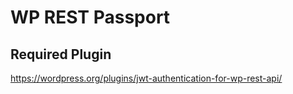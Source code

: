 # WP REST Passport


## Required Plugin

https://wordpress.org/plugins/jwt-authentication-for-wp-rest-api/
